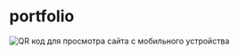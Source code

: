 # portfolio
![QR код для просмотра сайта с мобильного устройства](http://qrcoder.ru/code/?https%3A%2F%2Fevgeniia2405.github.io%2Fportfolio%2F&4&0)

